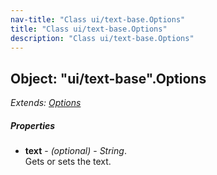 ```yaml
---
nav-title: "Class ui/text-base.Options"
title: "Class ui/text-base.Options"
description: "Class ui/text-base.Options"
---
```

## Object: "ui/text-base".Options  
_Extends:_ [_Options_](../../ui/core/view/Options.md)

##### Properties
 - **text** - _(optional)_ - _String_.    
  Gets or sets the text.